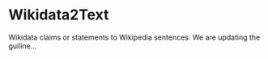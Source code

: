 # Wikidata2Text
Wikidata claims or statements to Wikipedia sentences. We are updating the guiline...
